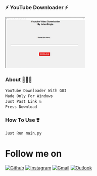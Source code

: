 ### ⚡ YouTube Downloader ⚡

<a href="#"><img width="50%" height="30%" src="photo.jpg" height="175px"/></a>

### About 🙋🏻‍♂️
```python
YouTube Downloader With GUI
Made Only For Windows
Just Past Link &
Press Download
```

### How To Use ❣️
```python
Just Run main.py 
```
# Follow me on
<p align="left">
  
[![Github](https://img.shields.io/badge/-Github-000?style=flat&logo=Github&logoColor=white)](https://github.com/IshanSingla)
[![Instagram](https://img.shields.io/badge/-Instagram-c13584?style=flat&labelColor=c13584&logo=instagram&logoColor=white)](https://www.instagram.com/Is_Ishan_Singla/)
[![Gmail](https://img.shields.io/badge/-Gmail-c14438?style=flat&logo=Gmail&logoColor=white)](mailto:is.ishan.singla@gmail.com)
[![Outlook](https://img.shields.io/badge/-Outlook-0078D4?style=flat&logo=Microsoft-Outlook&logoColor=white)](mailto:ishan.singla@hotmail.com)
</p>
